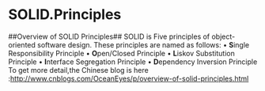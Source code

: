 # SOLID.Principles
##Overview of SOLID Principles##
SOLID is Five principles of object-oriented software design. These principles are named as follows:
• **S**ingle Responsibility Principle
• **O**pen/Closed Principle
• **L**iskov Substitution Principle
• **I**nterface Segregation Principle
• **D**ependency Inversion Principle
To get more detail,the Chinese blog is here :http://www.cnblogs.com/OceanEyes/p/overview-of-solid-principles.html
